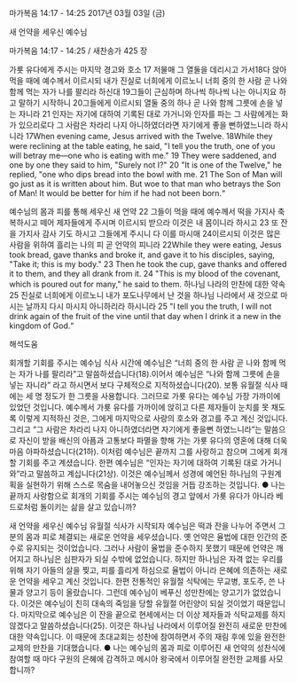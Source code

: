 마가복음 14:17 - 14:25 
2017년 03월 03일 (금)

새 언약을 세우신 예수님



마가복음 14:17 - 14:25 / 새찬송가 425 장


가룟 유다에게 주시는 마지막 경고와 호소
17 저물매 그 열둘을 데리시고 가서18다 앉아 먹을 때에 예수께서 이르시되 내가 진실로 너희에게 이르노니 너희 중의 한 사람 곧 나와 함께 먹는 자가 나를 팔리라 하신대 19그들이 근심하며 하나씩 하나씩 나는 아니지요 하고 말하기 시작하니 20그들에게 이르시되 열둘 중의 하나 곧 나와 함께 그릇에 손을 넣는 자니라 21 인자는 자기에 대하여 기록된 대로 가거니와 인자를 파는 그 사람에게는 화가 있으리로다 그 사람은 차라리 나지 아니하였더라면 자기에게 좋을 뻔하였느니라 하시니라
17When evening came, Jesus arrived with the Twelve. 18While they were reclining at the table eating, he said, "I tell you the truth, one of you will betray me—one who is eating with me." 19 They were saddened, and one by one they said to him, "Surely not I?" 20 "It is one of the Twelve," he replied, "one who dips bread into the bowl with me. 21 The Son of Man will go just as it is written about him. But woe to that man who betrays the Son of Man! It would be better for him if he had not been born.“

예수님의 몸과 피를 통해 세우신 새 언약
22 그들이 먹을 때에 예수께서 떡을 가지사 축복하시고 떼어 제자들에게 주시며 이르시되 받으라 이것은 내 몸이니라 하시고 23 또 잔을 가지사 감사 기도 하시고 그들에게 주시니 다 이를 마시매 24이르시되 이것은 많은 사람을 위하여 흘리는 나의 피 곧 언약의 피니라
22While they were eating, Jesus took bread, gave thanks and broke it, and gave it to his disciples, saying, "Take it; this is my body." 23 Then he took the cup, gave thanks and offered it to them, and they all drank
from it. 24 "This is my blood of the covenant, which is poured out for many," he said to them.
하나님 나라의 만찬에 대한 약속
25 진실로 너희에게 이르노니 내가 포도나무에서 난 것을 하나님 나라에서 새 것으로 마시는 날까지 다시 마시지 아니하리라 하시니라
25 "I tell you the truth, I will not drink again of the fruit of the vine until that day when I drink it a new in the
kingdom of God.“

해석도움





회개할 기회를 주시는 예수님
식사 시간에 예수님은 “너희 중의 한 사람 곧 나와 함께 먹는 자가 나를 팔리라”고 말씀하셨습니다(18).이어서 예수님은 “나와 함께 그릇에 손을 넣는 자니라” 라고 하시면서 보다 구체적으로 지적하셨습니다(20). 보통 유월절 식사 때에는 세 명 정도가 한 그릇을 사용합니다. 그러므로 가룟 유다는 예수님 가장 가까이에 있었던 것입니다. 예수께서 가룟 유다를 가까이에 앉히고 다른 제자들이 눈치를 못 채도록 이렇게 지적하신 것은, 그에게 마지막으로 사랑의 호소와 경고를 주고 계신 것입니다. 그리고 “그 사람은 차라리 나지 아니하였더라면 자기에게 좋을뻔 하였느니라”는 말씀으로 자신이 받을 배신의 아픔과 고통보다 파멸을 향해 가는 가룟 유다의 영혼에 대해 더욱 마음 아파하셨습니다(21하). 이처럼 예수님은 끝까지 그를 사랑하고 참으며 그에게 회개할 기회를 주고 계셨습니다. 한편 예수님은 “인자는 자기에 대하여 기록된 대로 가거니와”라고 말씀하고 계십니다(21상). 이것은 예수님께서 성경에 예언된 하나님의 구원계획을 실현하기 위해 스스로 목숨을 내어놓으신 것임을 거듭 강조하는 것입니다. 
● 나는 끝까지 사랑함으로 회개의 기회를 주시는 예수님의 경고 앞에서 가룟 유다가 아니라 베드로처럼 돌이키는 삶을 살고 있습니까?

새 언약을 세우신 예수님
유월절 식사가 시작되자 예수님은 떡과 잔을 나누어 주면서 그분의 몸과 피로 체결되는 새로운 언약을 세우셨습니다. 옛 언약은 율법에 대한 인간의 준수로 유지되는 것이었습니다. 그러나 사람이 율법을 준수하지 못했기 때문에 언약은 깨어지고 하나님은 심판자가 되실 수밖에 없었습니다. 하지만 하나님은 자격 없는 우리를 위해 자기 아들의 살을 찢고, 피를 흘리게 하심으로 율법이 아니라 은혜에 의존하는 새로운 언약을 세우고 계신 것입니다. 한편 전통적인 유월절 식탁에는 무교병, 포도주, 쓴 나물과 양고기 등이 올랐습니다. 그런데 예수님이 베푸신 성만찬에는 양고기가 없었습니다. 이것은 예수님이 친히 대속의 죽임을 당할 유월절 어린양이 되실 것이었기 때문입니다. 마지막으로 예수님은 이 잔을 끝으로 현세에서는 더 이상 제자들과 식탁교제를 하지 않겠다고 말씀하셨습니다(25). 이것은 하나님 나라에서 이루어질 완전히 새로운 만찬에 대한 약속입니다. 이 때문에 초대교회는 성찬에 참여하면서 주의 재림 후에 있을 완전한 교제의 만찬을 기대했습니다.
● 나는 예수님의 몸과 피로 이루어진 새 언약의 성찬식에 참여할 때
마다 구원의 은혜에 감격하고 메시아 왕국에서 이루어질 완전한 교제를 사모합니까?